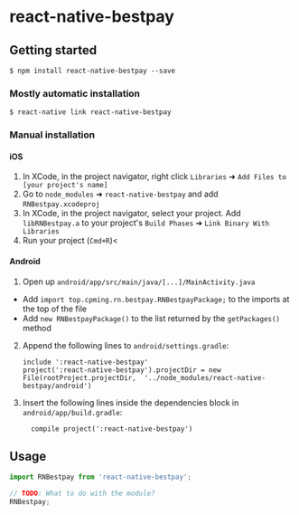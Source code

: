 
# react-native-bestpay

## Getting started

`$ npm install react-native-bestpay --save`

### Mostly automatic installation

`$ react-native link react-native-bestpay`

### Manual installation


#### iOS

1. In XCode, in the project navigator, right click `Libraries` ➜ `Add Files to [your project's name]`
2. Go to `node_modules` ➜ `react-native-bestpay` and add `RNBestpay.xcodeproj`
3. In XCode, in the project navigator, select your project. Add `libRNBestpay.a` to your project's `Build Phases` ➜ `Link Binary With Libraries`
4. Run your project (`Cmd+R`)<

#### Android

1. Open up `android/app/src/main/java/[...]/MainActivity.java`
  - Add `import top.cpming.rn.bestpay.RNBestpayPackage;` to the imports at the top of the file
  - Add `new RNBestpayPackage()` to the list returned by the `getPackages()` method
2. Append the following lines to `android/settings.gradle`:
  	```
  	include ':react-native-bestpay'
  	project(':react-native-bestpay').projectDir = new File(rootProject.projectDir, 	'../node_modules/react-native-bestpay/android')
  	```
3. Insert the following lines inside the dependencies block in `android/app/build.gradle`:
  	```
      compile project(':react-native-bestpay')
  	```


## Usage
```javascript
import RNBestpay from 'react-native-bestpay';

// TODO: What to do with the module?
RNBestpay;
```
  